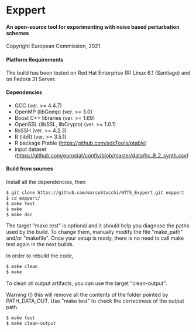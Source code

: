 # Exppert
#### An open-source tool for experimenting with noise based perturbation schemes

Copyright European Commission, 2021.


#### Platform Requirements

The build has been tested on Red Hat Enterprise (R) Linux 6.1 (Santiago) and on Fedora 31 Server.

#### Dependencies

- GCC (ver. >= 4.4.7)
- OpenMP (libGomp) (ver. >= 3.0)
- Boost C++ libraries (ver. >= 1.69)
- OpenSSL (libSSL, libCrypto) (ver. >= 1.0.1)
- libSSH (ver. >= 4.2.3)
- R (libR) (ver. >= 3.5.1)
- R package Ptable (https://github.com/sdcTools/ptable)
- input dataset (https://github.com/eurostat/confly/blob/master/data/hc_9_2_synth.csv)

#### Build from sources
Install all the dependencies, then 

```sh
$ git clone https://github.com/marcoStocchi/NTTS_Exppert.git exppert
$ cd exppert/
$ make test
$ make
$ make doc
```

The target "make test" is optional and it should help you diagnose the paths used by the build.
To change them, manually modify the file "make_path" and/or "makefile".
Once your setup is ready, there is no need to call make test again in the next builds.

In order to rebuild the code,

```sh
$ make clean
$ make
```

To clean all output artifacts, you can use the target "clean-output".

Warning (!) this will remove all the contents of the folder pointed by PATH_DATA_OUT.
    Use "make test" to check the correctness of the output path.

```sh
$ make test
$ make clean-output
```

